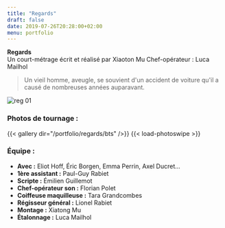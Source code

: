 ```yaml
---
title: "Regards"
draft: false
date: 2019-07-26T20:28:00+02:00
menu: portfolio
---
```


**Regards**  
Un court-métrage écrit et réalisé par Xiaoton Mu
Chef-opérateur : Luca Mailhol

> Un vieil homme, aveugle, se souvient d'un accident de voiture qu'il a causé de nombreuses années auparavant.

![reg 01](/portfolio/regards/reg-001.png)

### Photos de tournage :

{{< gallery dir="/portfolio/regards/bts" />}} {{< load-photoswipe >}}

### Équipe :

* **Avec :** Eliot Hoff, Éric Borgen, Emma Perrin, Axel Ducret...
* **1ère assistant :** Paul-Guy Rabiet
* **Scripte :** Émilien Guillemot
* **Chef-opérateur son :** Florian Polet
* **Coiffeuse maquilleuse :** Tara Grandcombes
* **Régisseur général :** Lionel Rabiet
* **Montage :** Xiatong Mu
* **Étalonnage :** Luca Mailhol
